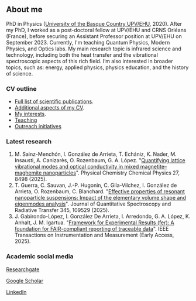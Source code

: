 ## About me

PhD in Physics ([University of the Basque Country UPV/EHU](https://www.ehu.eus/en/web/guest/en-home), 2020). After my PhD, I worked as a post-doctoral fellow at UPV/EHU and CRNS Orléans (France), before securing an Assistant Professor position at UPV/EHU on September 2023. Currently, I'm teaching Quantum Physics, Modern Physics, and Optics labs. My main research topic is infrared science and technology, including both the heat transfer and the vibrational spectroscopic aspects of this rich field. I’m also interested in broader topics, such as: energy, applied physics, physics education, and the history of science.

### CV outline

- [Full list of scientific publications](./list-publications.md).
- [Additional aspects of my CV](./other-cv.md).
- [My interests](./interests.md).
- [Teaching](./teaching.md)
- [Outreach initiatives](./outreach.md)

### Latest research

1. M. Sainz-Menchón, I. González de Arrieta, T. Echániz,  K. Nader,  M. Insausti, A. Canizarès, O. Rozenbaum, G. A. López. "[Quantifying lattice vibrational modes and optical conductivity in mixed magnetite–maghemite nanoparticles](https://doi.org/10.1039/D5CP00503E)". Physical Chemistry Chemical Physics 27, 8498 (2025).
2. T. Guerra, C. Sauvan, J.-P. Hugonin, C. Gila-Vilchez, I. González de Arrieta, O. Rozenbaum, C. Blanchard. "[Effective properties of resonant nanoparticle suspensions: Impact of the elementary volume shape and eigenmodes analysis](https://doi.org/10.1016/j.jqsrt.2025.109529)". Journal of Quantitative Spectroscopy and Radiative Transfer 345, 109529 (2025).
3. J. Gabirondo-López, I. González De Arrieta, I. Arredondo, G. A. López, K. Anhalt, J. M. Igartua. "[Framework for Experimental Results (fer): A foundation for FAIR-compliant reporting of traceable data](https://doi.org/10.1109/TIM.2025.3588920)". IEEE Transactions on Instrumentation and Measurement (Early Access, 2025).

### Academic social media

[Researchgate](https://www.researchgate.net/profile/Inigo_Gonzalez_De_Arrieta)

[Google Scholar](https://scholar.google.com/citations?user=oRvyMOgAAAAJ&hl=en)

[LinkedIn](https://www.linkedin.com/in/inigo-gonzalez-de-arrieta/)
